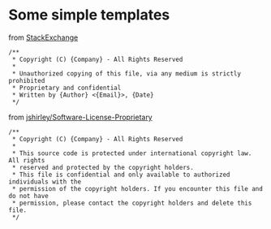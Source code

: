 # Some simple templates

from [StackExchange](https://softwareengineering.stackexchange.com/a/68150)

```
/** 
 * Copyright (C) {Company} - All Rights Reserved
 *
 * Unauthorized copying of this file, via any medium is strictly prohibited
 * Proprietary and confidential
 * Written by {Author} <{Email}>, {Date}
 */
```

from [jshirley/Software-License-Proprietary](https://github.com/jshirley/Software-License-Proprietary/blob/master/lib/Software/License/Proprietary.pm)

```
/**
 * Copyright (C) {Company} - All Rights Reserved
 * 
 * This source code is protected under international copyright law. All rights
 * reserved and protected by the copyright holders.
 * This file is confidential and only available to authorized individuals with the
 * permission of the copyright holders. If you encounter this file and do not have
 * permission, please contact the copyright holders and delete this file.
 */
```
